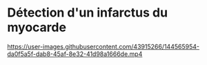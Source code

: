 # Détection d'un infarctus du myocarde


https://user-images.githubusercontent.com/43915266/144565954-da0f5a5f-dab8-45af-8e32-41d98a1666de.mp4

